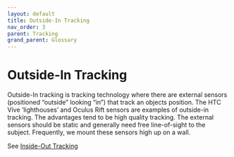```yaml
---
layout: default
title: Outside-In Tracking
nav_order: 3
parent: Tracking
grand_parent: Glossary
---
```

# Outside-In Tracking

Outside-In tracking is tracking technology where there are external sensors (positioned “outside” looking “in”) that track an objects position. The HTC Vive ‘lighthouses’ and Oculus Rift sensors are examples of outside-in tracking. The advantages tend to be high quality tracking. The external sensors should be static and generally need free line-of-sight to the subject. Frequently, we mount these sensors high up on a wall.

See [Inside-Out Tracking](InsideOutTracking.md)
